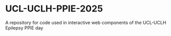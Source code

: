 # UCL-UCLH-PPIE-2025
A repository for code used in interactive web components of the UCL-UCLH Epilepsy PPIE day 

